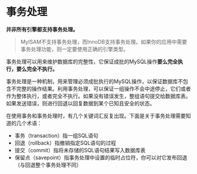 # 事务处理

**并非所有引擎都支持事务处理。**
> MyISAM不支持事务处理，而InnoDB支持事务处理。如果你的应用中需要事务处理功能，则一定要使用正确的引擎类型。

事务处理可以用来维护数据库的完整性，它保证成批的MySQL操作**要么完全执行，要么完全不执行。**

事务处理是一种机制，用来管理必须成批执行的MySQL操作，以保证数据库不包含不完整的操作结果。利用事务处理，可以保证一组操作不会中途停止，它们或者作为整体执行，或者完全不执行。如果没有错误发生，整组语句提交给数据库表。如果发送错误，则进行回退以回复数据到某个已知且安全的状态。

在使用事务和事务处理时，有几个关键词汇反复出现。下面是关于事务处理需要知道的几个术语：

* 事务（transaction）指一组SQL语句
* 回退（rollback）指撤销指定SQL语句的过程
* 提交（commit）指将未存储的SQL语句结果写入数据库表
* 保留点（savepoint）指事务处理中设置的临时占位符，你可以对它发布回退（与回退整个事务处理不同）
